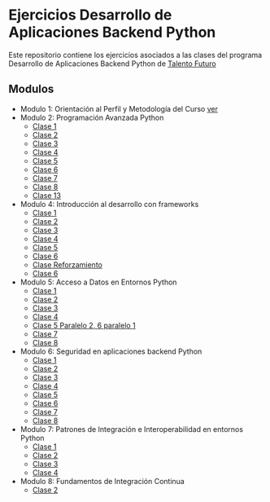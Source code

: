 # Ejercicios Desarrollo de Aplicaciones Backend Python

Este repositorio contiene los ejercicios asociados a las clases del programa Desarrollo de Aplicaciones Backend Python de [Talento Futuro](https://talentofuturo.com)

## Modulos

* Modulo 1: Orientación al Perfil y Metodología del Curso [ver](/modulo-1-clase-1/README.md)
* Modulo 2: Programación Avanzada Python
  * [Clase 1](/modulo-2-clase-1/README.md)
  * [Clase 2](/modulo-2-clase-2/README.md)
  * [Clase 3](/modulo-2-clase-3/README.md)
  * [Clase 4](/modulo-2-clase-4/README.md)
  * [Clase 5](/modulo-2-clase-5/README.md)
  * [Clase 6](/modulo-2-clase-6/README.md)
  * [Clase 7](/modulo-2-clase-7/README.md)
  * [Clase 8](/modulo-2-clase-8/README.md)
  * [Clase 13](/modulo-4-clase-1/README.md)
* Modulo 4: Introducción al desarrollo con frameworks
  * [Clase 1](/modulo-4-clase-1/README.md)
  * [Clase 2](/modulo-4-clase-2/README.md)
  * [Clase 3](/modulo-4-clase-3/README.md)
  * [Clase 4](/modulo-4-clase-4/README.md)
  * [Clase 5](/modulo-4-clase-5/README.md)
  * [Clase 6](/modulo-4-clase-6/README.md)
  * [Clase Reforzamiento](/modulo-4-clase-reforzamiento/README.md)
  * [Clase 6](/modulo-4-clase-7/README.md)
* Modulo 5: Acceso a Datos en Entornos Python
  * [Clase 1](/modulo-5-clase-1/)
  * [Clase 2](/modulo-5-clase-2/README.md)
  * [Clase 3](/modulo-5-clase-3/README.md)
  * [Clase 4](/modulo-5-clase-4/README.md)
  * [Clase 5 Paralelo 2, 6 paralelo 1](/modulo-5-clase-6/README.md)
  * [Clase 7](/modulo-5-clase-7/README.md)
  * [Clase 8](/modulo-5-clase-8/README.md)
* Modulo 6: Seguridad en aplicaciones backend Python
  * [Clase 1](/modulo-6-clase-1/README.md)
  * [Clase 2](/modulo-6-clase-2/README.md)
  * [Clase 3](/modulo-6-clase-3/README.md)
  * [Clase 4](/modulo-6-clase-4/README.md)
  * [Clase 5](/modulo-6-clase-5/)
  * [Clase 6](/modulo-6-clase-6/README.md)
  * [Clase 7](/modulo-6-clase-7/README.md)
  * [Clase 8](/modulo-6-clase-8/README.md)
* Modulo 7: Patrones de Integración e Interoperabilidad en entornos Python
  * [Clase 1](/modulo-7-clase-1/README.md)
  * [Clase 2](/modulo-7-clase-2/README.md)
  * [Clase 3](/modulo-7-clase-3/README.md)
  * [Clase 4](/modulo-7-clase-4/README.md)
* Modulo 8: Fundamentos de Integración Continua
  * [Clase 2](/modulo-8-clase-2/README.md)